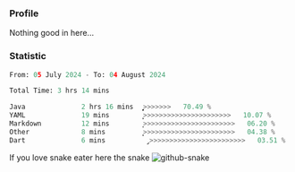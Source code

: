 ### Profile 

Nothing good in here...

### Statistic
<!--START_SECTION:waka-->

```python
From: 05 July 2024 - To: 04 August 2024

Total Time: 3 hrs 14 mins

Java              2 hrs 16 mins   ͎͎͎͎͎͎͎͎͎͎͎͎͎͎͎͎͎̝>>>>>>>   70.49 %
YAML              19 mins         ͎͎̦>>>>>>>>>>>>>>>>>>>>>>   10.07 %
Markdown          12 mins         ͎̦>>>>>>>>>>>>>>>>>>>>>>>   06.20 %
Other             8 mins          ͎͙>>>>>>>>>>>>>>>>>>>>>>>   04.38 %
Dart              6 mins          ̡>>>>>>>>>>>>>>>>>>>>>>>>   03.51 %
```

<!--END_SECTION:waka-->

If you love snake eater here the snake 
<picture>
  <source media="(prefers-color-scheme: dark)" srcset="https://github.com/pradana4648/pradana4648/blob/c0566a83ca6ea5f2e46bab00e717c4c82b4b5c4c/github-contribution-grid-snake-dark.svg" />
  <source media="(prefers-color-scheme: light)" srcset="https://github.com/pradana4648/pradana4648/blob/c0566a83ca6ea5f2e46bab00e717c4c82b4b5c4c/github-contribution-grid-snake.svg" />
  <img alt="github-snake" src="https://github.com/pradana4648/pradana4648/blob/c0566a83ca6ea5f2e46bab00e717c4c82b4b5c4c/github-contribution-grid-snake.svg" />
</picture>
